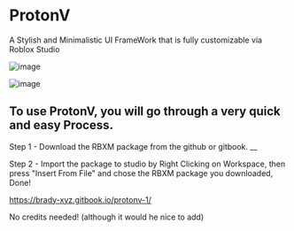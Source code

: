 # ProtonV
A Stylish and Minimalistic UI FrameWork that is fully customizable via Roblox Studio 

![image](https://github.com/biggaboy212/ProtonV/assets/75142294/79e43c7d-596a-41bd-9260-cf9a1280efd4)

![image](https://github.com/biggaboy212/ProtonV/assets/75142294/aaec51de-7e13-452a-9c48-b645cff5aee0)


To use ProtonV, you will go through a very quick and easy Process.
--

Step 1 - Download the RBXM package from the github or gitbook.
__

Step 2 - Import the package to studio by Right Clicking on Workspace, then press "Insert From File" and chose the RBXM package you downloaded, Done!

https://brady-xyz.gitbook.io/protonv-1/

No credits needed! (although it would he nice to add)

